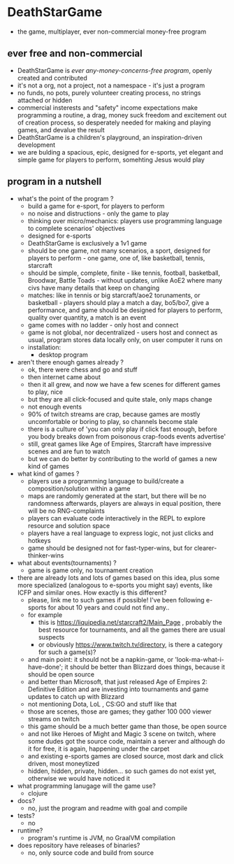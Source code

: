 
# DeathStarGame

- the game, multiplayer, ever non-commercial money-free program

## ever free and non-commercial

- DeathStarGame is *ever any-money-concerns-free program*, openly created and contributed
- it's not a org, not a project, not a namespace - it's just a program
- no funds, no pots, purely volunteer creating process, no strings attached or hidden
- commercial insterests and "safety" income expectations make programming a routine, a drag, money suck freedom and excitement out of creation process, so desperately needed for making and playing games, and devalue the result
- DeathStarGame is a children's playground, an inspiration-driven development
- we are bulding a spacious, epic, designed for e-sports, yet elegant and simple game for players to perform, somehting Jesus would play

## program in a nutshell

- what's the point of the program ?
    - build a game for e-sport, for players to perform
    - no noise and distructions - only the game to play
    - thinking over micro/mechanics: players use programming language to complete scenarios' objectives
    - designed for e-sports
    - DeathStarGame is exclusively a 1v1 game
    - should be one game, not many scenarios, a sport, designed for players to perform - one game, one of, like basketball, tennis, starcraft
    - should be simple, complete, finite - like tennis, football, basketball, Broodwar, Battle Toads - without updates, unlike AoE2 where many civs have many details that keep on changing
    - matches: like in tennis or big starcraft/aoe2 torunaments, or basketball - players should play a match a day, bo5/bo7, give a performance, and game should be 
    designed for players to perform, quality over quantity, a match is an event
    - game comes with no ladder - only host and connect
    - game is not global, nor decentralized - users host and connect as usual, program stores data locally only, on user computer it runs on
    - installation:
      - desktop program
- aren't there enough games already ?
    - ok, there were chess and go and stuff
    - then internet came about
    - then it all grew, and now we have a few scenes for different games to play, nice
    - but they are all click-focused and quite stale, only maps change
    - not enough events
    - 90% of twitch streams are crap, because games are mostly uncomfortable or boring to play, so channels become stale
    - there is a culture of 'you can only play if click fast enough, before you body breaks down from poisonous crap-foods events advertise'
    - still, great games like Age of Empires, Starcraft have impressive scenes and are fun to watch
    - but we can do better by contributing to the world of games a new kind of games
- what kind of games ?
    - players use a programming language to build/create a composition/solution within a game
    - maps are randomly generated at the start, but there will be no randomness afterwards, players are always in equal position, there will be no RNG-complaints
    - players can evaluate code interactively in the REPL to explore resource and solution space
    - players have a real language to express logic, not just clicks and hotkeys
    - game should be designed not for fast-typer-wins, but for clearer-thinker-wins
- what about events(tournaments) ?
    - game is game only, no tournament creation
- there are already lots and lots of games based on this idea, plus some more specialized (analogous to e-sports you might say) events, like ICFP and similar ones. How exactly is this different?
    - please, link me to such games if possible! I've been following e-sports for about 10 years and could not find any..
    - for example 
        - this is https://liquipedia.net/starcraft2/Main_Page , probably the best resource for tournaments, and all the games there are usual suspects
        - or obviously https://www.twitch.tv/directory,  is there a category for such a game(s)?
    - and main point: it should not be a napkin-game, or 'look-ma-what-i-have-done'; it should be better than Blizzard does things, because it should be open source
    - and better than Microsoft, that just released Age of Empires 2: Definitive Edition and are investing into tournaments and game updates to catch up with Blizzard
    - not mentioning Dota, LoL , CS:GO and stuff like that
    - those are scenes, those are games; they gather 100 000 viewer streams on twitch
    - this game should be a much better game than those, be open source
    - and not like Heroes of Might and Magic 3 scene on twitch, where some dudes got the source code, maintain a server and although do it for free, it is again, happening under the carpet
    - and existing e-sports games are closed source, most dark and click driven, most moneytized
    - hidden, hidden, private, hidden... so such games do not exist yet, otherwise we would have noticed it
- what programming lanugage will the game use?
    - clojure
- docs?
    - no, just the program and readme with goal and compile
- tests?
    - no
- runtime?
    - program's runtime is JVM, no GraalVM compilation
- does repository have releases of binaries?
    - no, only source code and build from source

